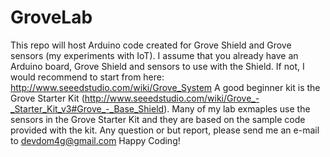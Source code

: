 # GroveLab
This repo will host Arduino code created for Grove Shield and Grove sensors (my experiments with IoT).
I assume that you already have an Arduino board, Grove Shield and sensors to use with the Shield.
If not, I would recommend to start from here:  http://www.seeedstudio.com/wiki/Grove_System
A good beginner kit is the Grove Starter Kit (http://www.seeedstudio.com/wiki/Grove_-_Starter_Kit_v3#Grove_-_Base_Shield).
Many of my lab exmaples use the sensors in the Grove Starter Kit and they are based on the sample code provided with the kit.
Any question or but report, please send me an e-mail to devdom4g@gmail.com
Happy Coding!

